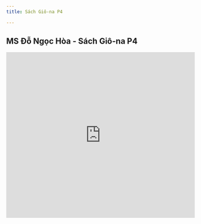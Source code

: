 ```yaml
---
title: Sách Giô-na P4

---
```


## MS Đỗ Ngọc Hòa - Sách Giô-na P4


<iframe width="100%" height="444" src="https://www.youtube.com/embed/NhUvDKH7oHA?si=t9lV_USIn6QqGSMi" title="YouTube video player" frameborder="0" allow="accelerometer; autoplay; clipboard-write; encrypted-media; gyroscope; picture-in-picture; web-share" allowfullscreen></iframe>
